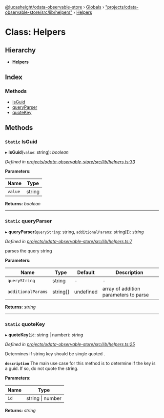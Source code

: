 [@lucasheight/odata-observable-store](../README.md) › [Globals](../globals.md) › ["projects/odata-observable-store/src/lib/helpers"](../modules/_projects_odata_observable_store_src_lib_helpers_.md) › [Helpers](_projects_odata_observable_store_src_lib_helpers_.helpers.md)

# Class: Helpers

## Hierarchy

* **Helpers**

## Index

### Methods

* [IsGuid](_projects_odata_observable_store_src_lib_helpers_.helpers.md#static-isguid)
* [queryParser](_projects_odata_observable_store_src_lib_helpers_.helpers.md#static-queryparser)
* [quoteKey](_projects_odata_observable_store_src_lib_helpers_.helpers.md#static-quotekey)

## Methods

### `Static` IsGuid

▸ **IsGuid**(`value`: string): *boolean*

*Defined in [projects/odata-observable-store/src/lib/helpers.ts:33](https://github.com/lucasheight/odata-observable-store/blob/a92f36b7/projects/odata-observable-store/src/lib/helpers.ts#L33)*

**Parameters:**

Name | Type |
------ | ------ |
`value` | string |

**Returns:** *boolean*

___

### `Static` queryParser

▸ **queryParser**(`queryString`: string, `additionalParams`: string[]): *string*

*Defined in [projects/odata-observable-store/src/lib/helpers.ts:7](https://github.com/lucasheight/odata-observable-store/blob/a92f36b7/projects/odata-observable-store/src/lib/helpers.ts#L7)*

parses the query string

**Parameters:**

Name | Type | Default | Description |
------ | ------ | ------ | ------ |
`queryString` | string | - | - |
`additionalParams` | string[] | undefined | array of addition parameters to parse  |

**Returns:** *string*

___

### `Static` quoteKey

▸ **quoteKey**(`id`: string | number): *string*

*Defined in [projects/odata-observable-store/src/lib/helpers.ts:25](https://github.com/lucasheight/odata-observable-store/blob/a92f36b7/projects/odata-observable-store/src/lib/helpers.ts#L25)*

Determines if string key should be single quoted .

**`description`** The main use case for this method is to determine if the key is a guid.
If so, do not quote the string.

**Parameters:**

Name | Type |
------ | ------ |
`id` | string &#124; number |

**Returns:** *string*
